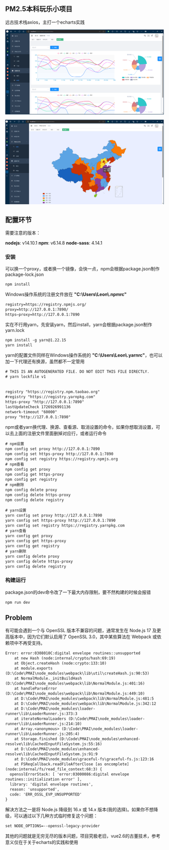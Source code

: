 ## PM2.5本科玩乐小项目

远古技术栈axios，主打一个echarts实践

![](./image/20240922140608.png)

![](./image/20240922140648.png)

## 配置环节

需要注意的版本：

**nodejs**: v14.10.1
**npm**: v6.14.8
**node-sass**: 4.14.1

### 安装

可以换一个proxy，或者换一个镜像，会快一点，npm会根据package.json制作package-lock.json

```
npm install
```

Windows操作系统的注册文件放在 **"C:\Users\Leon\\.npmrc"**

```
registry=https://registry.npmjs.org/
proxy=http://127.0.0.1:7890/
https—proxy=http://127.0.0.1:7890
```

实在不行用yarn，先安装yarn，然后install，yarn会根据package.json制作yarn.lock


```
npm install -g yarn@1.22.15
yarn install
```

yarn的配置文件同样在Windows操作系统的 **"C:\Users\Leon\\.yarnrc"**，也可以加一下代理还有换源，虽然都不一定管用

```
# THIS IS AN AUTOGENERATED FILE. DO NOT EDIT THIS FILE DIRECTLY.
# yarn lockfile v1


registry "https://registry.npm.taobao.org"
#registry "https://registry.yarnpkg.com"
https-proxy "http://127.0.0.1:7890"
lastUpdateCheck 1726926991136
network-timeout "60000"
proxy "http://127.0.0.1:7890"

```

npm或者yarn换代理、换源、查看源、取消设置的命令，如果你想取消设置，可以去上面的注册文件里面删掉对应行，或者运行命令

```
# npm设置
npm config set proxy http://127.0.0.1:7890
npm config set https-proxy http://127.0.0.1:7890
npm config set registry https://registry.npmjs.org
# npm查看
npm config get proxy
npm config get https-proxy
npm config get registry
# npm删除
npm config delete proxy
npm config delete https-proxy
npm config delete registry

# yarn设置
yarn config set proxy http://127.0.0.1:7890
yarn config set https-proxy http://127.0.0.1:7890
yarn config set registry https://registry.yarnpkg.com
# yarn查看
yarn config get proxy
yarn config get https-proxy
yarn config get registry
# yarn删除
yarn config delete proxy
yarn config delete https-proxy
yarn config delete registry
```

### 构建运行

package.json的dev命令改了一下最大内存限制，要不然构建的时候会报错

```
npm run dev
```


## Problem

有可能会遇到一个与 OpenSSL 版本不兼容的问题，通常发生在 Node.js 17 及更高版本中，因为它们默认启用了 OpenSSL 3.0，其中某些算法在 Webpack 或依赖项中不再受支持。

```
Error: error:0308010C:digital envelope routines::unsupported
    at new Hash (node:internal/crypto/hash:69:19)
    at Object.createHash (node:crypto:133:10)
    at module.exports (D:\Code\PMAI\node_modules\webpack\lib\util\createHash.js:90:53)
    at NormalModule._initBuildHash (D:\Code\PMAI\node_modules\webpack\lib\NormalModule.js:401:16)
    at handleParseError (D:\Code\PMAI\node_modules\webpack\lib\NormalModule.js:449:10)
    at D:\Code\PMAI\node_modules\webpack\lib\NormalModule.js:481:5
    at D:\Code\PMAI\node_modules\webpack\lib\NormalModule.js:342:12
    at D:\Code\PMAI\node_modules\loader-runner\lib\LoaderRunner.js:373:3
    at iterateNormalLoaders (D:\Code\PMAI\node_modules\loader-runner\lib\LoaderRunner.js:214:10)
    at Array.<anonymous> (D:\Code\PMAI\node_modules\loader-runner\lib\LoaderRunner.js:205:4)
    at Storage.finished (D:\Code\PMAI\node_modules\enhanced-resolve\lib\CachedInputFileSystem.js:55:16)
    at D:\Code\PMAI\node_modules\enhanced-resolve\lib\CachedInputFileSystem.js:91:9
    at D:\Code\PMAI\node_modules\graceful-fs\graceful-fs.js:123:16
    at FSReqCallback.readFileAfterClose [as oncomplete] (node:internal/fs/read_file_context:68:3) {
  opensslErrorStack: [ 'error:03000086:digital envelope routines::initialization error' ],
  library: 'digital envelope routines',
  reason: 'unsupported',
  code: 'ERR_OSSL_EVP_UNSUPPORTED'
}
```

解决方法之一是将 Node.js 降级到 16.x 或 14.x 版本(我的选择)。如果你不想降级，可以通过以下几种方式临时修复这个问题：

```
set NODE_OPTIONS=--openssl-legacy-provider
```

其他的问题就是无穷无尽的版本问题，项目究极老旧，vue2.6的古董技术，参考意义仅在于关于echarts的实践和使用